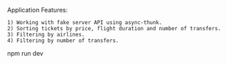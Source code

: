 Application Features:

    1) Working with fake server API using async-thunk.
    2) Sorting tickets by price, flight duration and number of transfers.
    3) Filtering by airlines.
    4) Filtering by number of transfers.

npm run dev
